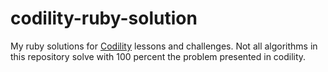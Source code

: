 # codility-ruby-solution

My ruby solutions for [Codility](https://codility.com/programmers/) lessons and challenges.
Not all algorithms in this repository solve with 100 percent the problem presented in codility.
